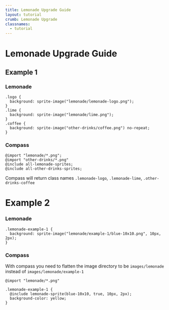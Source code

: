 ```yaml
---
title: Lemonade Upgrade Guide
layout: tutorial
crumb: Lemonade Upgrade
classnames:
  - tutorial
---
```

# Lemonade Upgrade Guide
## Example 1

### Lemonade

    .logo {
      background: sprite-image("lemonade/lemonade-logo.png");
    }
    .lime {
      background: sprite-image("lemonade/lime.png");
    }
    .coffee {
      background: sprite-image("other-drinks/coffee.png") no-repeat;
    }
    
### Compass


    @import "lemonade/*.png";
    @import "other-drinks/*.png"
    @include all-lemonade-sprites;
    @include all-other-drinks-sprites;

Compass will return class names `.lemonade-logo`, `.lemonade-lime`, `.other-drinks-coffee`
    
    
# Example 2

### Lemonade

    .lemonade-example-1 {
      background: sprite-image("lemonade/example-1/blue-10x10.png", 10px, 2px);
    }

### Compass
  With compass you need to flatten the image directory to be `images/lemonade` instead of `images/lemonade/example-1`
  
    @import "lemonade/*.png"
  
    .lemonade-example-1 {
      @include lemonade-sprite(blue-10x10, true, 10px, 2px);
      background-color: yellow;
    }